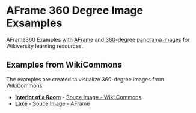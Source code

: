 # AFrame 360 Degree Image Exsamples
AFrame360 Examples with [AFrame](https://aframe.io/examples/showcase/sky/) and [360-degree panorama images](https://commons.wikimedia.org/w/index.php?title=Special:Search&limit=250&offset=0&profile=default&search=360-degree+&advancedSearch-current=%7B%7D&ns0=1&ns6=1&ns12=1&ns14=1&ns100=1&ns106=1) for Wikiversity learning resources.

## Examples from WikiCommons
The examples are created to visualize 360-degree images from WikiCommons:
* **[Interior of a Room](https://niebert.github.io/aframe360samples/interior/index.html)** - [Souce Image - Wiki Commons](https://commons.wikimedia.org/wiki/File:Interior_of_Hallwylska_360_degree_28.JPG)
* **[Lake](https://niebert.github.io/aframe360samples/interior/index.html)** - [Souce Image - AFrame](https://aframe.io/aframe/examples/showcase/composite/lake.jpg)
